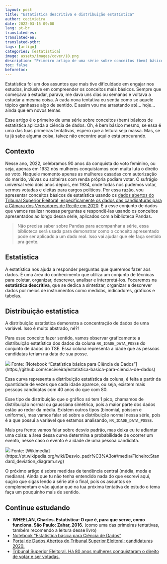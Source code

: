 ```yaml
---
layout: post
title: "Estatística descritiva e distribuição estatística"
author: cecivieira
date: 2022-03-15 09:00
lang: pt-br
translated-es: 
translated-en: 
translated-ptbr: 
tags: [artigo]
categories: [estatística]
image: assets/images/cover/18.png
description: "Primeiro artigo de uma série sobre conceitos (bem) básicos de estatística aplicada a ciência de dados. Nesse é apresentado o conceito de estatística descritiva, distribuição estatística e o contexto no qual se desenvolverá a série."
toc: false
beforetoc: 
---
```

Estatística foi um dos assuntos que mais tive dificuldade em engajar nos estudos, inclusive em compreender os conceitos mais básicos. Sempre que começava a estudar, parava, me dava uns dias ou semanas e voltava a estudar a mesma coisa. A cada nova tentativa eu sentia como se aquele tópico ganhasse algo de sentido. E assim vou me arrastando até... hoje... ainda que em novos temas.

Esse artigo é o primeiro de uma série sobre conceitos (bem) básicos de estatística aplicada a ciência de dados. Oh, é bem básico mesmo, se essa é uma das tuas primeiras tentativas, espero que a leitura seja massa. Mas, se tu já sabe alguma coisa, talvez não encontre aqui o está procurando.

## Contexto

Nesse ano, 2022, celebramos 90 anos da conquista do voto feminino, ou seja, apenas em 1932 nós mulheres conquistamos com muita luta o direito ao voto. Naquele momento apenas as mulheres casadas com autorização do marido, viúvas ou solteiras com renda própria podiam votar. O sufrágio universal veio dois anos depois, em 1934, onde todas nós pudemos votar, sermos votadas e eleitas para cargos políticos. Por essa razão, vou apresentar conceitos básicos de estatística usando os [dados abertos do Tribunal Superior Eleitoral, especificamente os dados das candidaturas para a Câmara dos Vereadores de Recife em 2020](https://dadosabertos.tse.jus.br/dataset/candidatos-2020-subtemas). É a esse conjunto de dados que vamos realizar nossas perguntas e respondê-las usando os conceitos apresentados ao longo dessa série, aplicados com a biblioteca Pandas.

> Não precisa saber sobre Pandas para acompanhar a série, essa biblioteca será usada para demonstrar como o conceito apresentado pode ser aplicado a um dado real. Isso vai ajudar que ele faça sentido pra gente.

## Estatística

A estatística nos ajuda a responder perguntas que queremos fazer aos dados. É uma área do conhecimento que utiliza um conjunto de técnicas para coletar, organizar, descrever, analisar e interpretá-los. Focaremos na **estatística descritiva**, que se dedica a sintetizar, organizar e descrever dados por meios de instrumentos como medidas, indicadores, gráficos e tabelas.

## Distribuição estatística

A distribuição estatística demonstra a concentração de dados de uma variável. Isso é muito abstrado, né?!

Para esse conceito fazer sentido, vamos observar graficamente a distribuição estatística dos dados da coluna `NR_IDADE_DATA_POSSE` do conjunto de dados do TSE. Essa coluna representa a idade que as pessoas candidatas teriam na data de sua posse. 

<img class="rounded mx-auto d-block" src="../../assets/images/serie-estatistica-para-ciencia-dados/distribuicao.png">
Fonte: [Notebook “Estatística básica para Ciência de Dados”](https://github.com/cecivieira/estatistica-basica-para-ciencia-de-dados)

Essa curva representa a distribuição estatística da coluna, é feita a partir da quantidade de vezes que cada idade aparece, ou seja, existem mais pessoas candidatas com 40 anos do que com 80.

Esse tipo de distribuição que o gráfico só tem 1 pico, chamamos de distribuição normal ou gaussiana simétrica, pois a maior parte dos dados estão ao redor da média. Existem outros tipos (binomial, poisson e uniforme), mas vamos falar só sobre a distribuição normal nessa série, pois é a que possui a variável que estamos analisando, `NR_IDADE_DATA_POSSE`.

Mais pra frente vamos falar sobre desvio padrão, mas deixa eu te adiantar uma coisa: a área dessa curva determina a probabilidade de ocorrer um evento, nesse caso o evento é a idade de uma pessoa candidata.

<img class="rounded mx-auto d-block" src="../../assets/images/serie-estatistica-para-ciencia-dados/desvio-padrao-diagrama.svg">
Fonte: [Wikimedia](https://pt.wikipedia.org/wiki/Desvio_padr%C3%A3o#/media/Ficheiro:Standard_deviation_diagram.svg)

O próximo artigo é sobre medidas de tendência central (média, moda e mediana). Ainda que tu não tenha entendido nada do que escrevi aqui, sugiro que sigas lendo a série até o final, pois os assuntos se complementam e vão ajudar que na tua próxima tentativa de estudo o tema faça um pouquinho mais de sentido.

## Continue estudando

- **WHEELAN, Charles. Estatística: O que é, para que serve, como funciona. São Paulo: Zahar, 2016.** (como uma das primeiras tentativas, também recomendo a leitura desse livro)
- [Notebook “Estatística básica para Ciência de Dados”](https://github.com/cecivieira/estatistica-basica-para-ciencia-de-dados)
- [Portal de Dados Abertos do Tribunal Superior Eleitoral: candidaturas 2020.](https://dadosabertos.tse.jus.br/dataset/candidatos-2020-subtemas)
- [Tribunal Superior Eleitoral. Há 80 anos mulheres conquistaram o direito de votar e ser votadas.](https://www.tse.jus.br/imprensa/noticias-tse/2013/Marco/ha-80-anos-mulheres-conquistaram-o-direito-de-votar-e-ser-votadas)